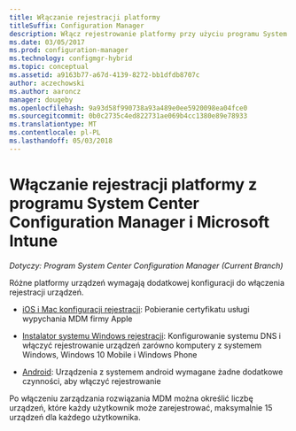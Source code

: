 ```yaml
---
title: Włączanie rejestracji platformy
titleSuffix: Configuration Manager
description: Włącz rejestrowanie platformy przy użyciu programu System Center Configuration Manager i Microsoft Intune.
ms.date: 03/05/2017
ms.prod: configuration-manager
ms.technology: configmgr-hybrid
ms.topic: conceptual
ms.assetid: a9163b77-a67d-4139-8272-bb1dfdb8707c
author: aczechowski
ms.author: aaroncz
manager: dougeby
ms.openlocfilehash: 9a93d58f990738a93a489e0ee5920098ea04fce0
ms.sourcegitcommit: 0b0c2735c4ed822731ae069b4cc1380e89e78933
ms.translationtype: MT
ms.contentlocale: pl-PL
ms.lasthandoff: 05/03/2018
---
```

# <a name="enable-platform-enrollment-with-system-center-configuration-manager-and-microsoft-intune"></a>Włączanie rejestracji platformy z programu System Center Configuration Manager i Microsoft Intune

*Dotyczy: Program System Center Configuration Manager (Current Branch)*

Różne platformy urządzeń wymagają dodatkowej konfiguracji do włączenia rejestracji urządzeń.
  - [iOS i Mac konfiguracji rejestracji](enroll-hybrid-ios-mac.md): Pobieranie certyfikatu usługi wypychania MDM firmy Apple

  - [Instalator systemu Windows rejestracji](enroll-hybrid-windows.md): Konfigurowanie systemu DNS i włączyć rejestrowanie urządzeń zarówno komputery z systemem Windows, Windows 10 Mobile i Windows Phone

  - [Android](enroll-hybrid-android.md): Urządzenia z systemem android wymagane żadne dodatkowe czynności, aby włączyć rejestrowanie

Po włączeniu zarządzania rozwiązania MDM można określić liczbę urządzeń, które każdy użytkownik może zarejestrować, maksymalnie 15 urządzeń dla każdego użytkownika.
